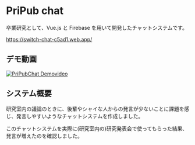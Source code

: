 # PriPub chat

卒業研究として、Vue.js と Firebase を用いて開発したチャットシステムです。

https://switch-chat-c5ad1.web.app/

## デモ動画

[![PriPubChat Demovideo](https://img.youtube.com/vi/Q3w-iUvidOk/0.jpg)](https://www.youtube.com/watch?v=Q3w-iUvidOk)

## システム概要

研究室内の議論のときに、後輩やシャイな人からの発言が少ないことに課題を感じ、発言しやすいようなチャットシステムを作成しました。

このチャットシステムを実際に(研究室内の)研究発表会で使ってもらった結果、発言が増えたのを確認しました。
